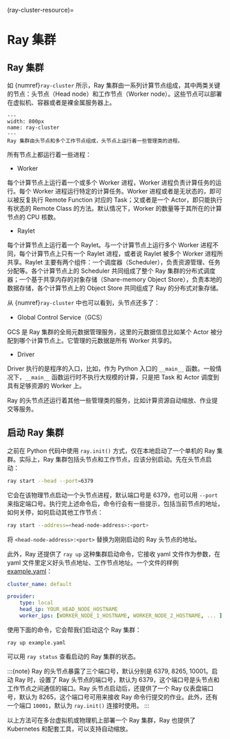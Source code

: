 (ray-cluster-resource)=
# Ray 集群

## Ray 集群

如 {numref}`ray-cluster` 所示，Ray 集群由一系列计算节点组成，其中两类关键的节点：头节点（Head node）和工作节点（Worker node）。这些节点可以部署在虚拟机、容器或者是裸金属服务器上。

```{figure} ../img/ch-ray-cluster/ray-cluster.svg
---
width: 800px
name: ray-cluster
---
Ray 集群由头节点和多个工作节点组成，头节点上运行着一些管理类的进程。
```

所有节点上都运行着一些进程：

* Worker

每个计算节点上运行着一个或多个 Worker 进程，Worker 进程负责计算任务的运行。每个 Worker 进程运行特定的计算任务。Worker 进程或者是无状态的，即可以被反复执行 Remote Function 对应的 Task；又或者是一个 Actor，即只能执行有状态的 Remote Class 的方法。默认情况下，Worker 的数量等于其所在的计算节点的 CPU 核数。

* Raylet

每个计算节点上运行着一个 Raylet。与一个计算节点上运行多个 Worker 进程不同，每个计算节点上只有一个 Raylet 进程，或者说 Raylet 被多个 Worker 进程所共享。Raylet 主要有两个组件：一个调度器（Scheduler），负责资源管理、任务分配等。各个计算节点上的 Scheduler 共同组成了整个 Ray 集群的分布式调度器；一个基于共享内存的对象存储（Share-memory Object Store），负责本地的数据存储，各个计算节点上的 Object Store 共同组成了 Ray 的分布式对象存储。

从 {numref}`ray-cluster` 中也可以看到，头节点还多了：

* Global Control Service（GCS）

GCS 是 Ray 集群的全局元数据管理服务，这里的元数据信息比如某个 Actor 被分配到哪个计算节点上。它管理的元数据是所有 Worker 共享的。

* Driver

Driver 执行的是程序的入口，比如，作为 Python 入口的  `__main__` 函数。一般情况下，`__main__` 函数运行时不执行大规模的计算，只是把 Task 和 Actor 调度到具有足够资源的 Worker 上。

Ray 的头节点还运行着其他一些管理类的服务，比如计算资源自动缩放、作业提交等服务。

## 启动 Ray 集群

之前在 Python 代码中使用 `ray.init()` 方式，仅在本地启动了一个单机的 Ray 集群。实际上，Ray 集群包括头节点和工作节点，应该分别启动。先在头节点启动：

```bash
ray start --head --port=6379
```

它会在该物理节点启动一个头节点进程，默认端口号是 6379，也可以用 `--port` 来指定端口号。执行完上述命令后，命令行会有一些提示，包括当前节点的地址，如何关停，如何启动其他工作节点：

```bash
ray start --address=<head-node-address>:<port>
```

将 `<head-node-address>:<port>` 替换为刚刚启动的 Ray 头节点的地址。

此外，Ray 还提供了 `ray up` 这种集群启动命令，它接收 yaml 文件作为参数，在 yaml 文件里定义好头节点地址、工作节点地址。一个文件的样例 [example.yaml](https://raw.githubusercontent.com/ray-project/ray/master/python/ray/autoscaler/local/example-full.yaml)：

```yaml
cluster_name: default

provider:
    type: local
    head_ip: YOUR_HEAD_NODE_HOSTNAME
    worker_ips: [WORKER_NODE_1_HOSTNAME, WORKER_NODE_2_HOSTNAME, ... ]
```

使用下面的命令，它会帮我们启动这个 Ray 集群：

```
ray up example.yaml
```

可以用 `ray status` 查看启动的 Ray 集群的状态。

:::{note}
Ray 的头节点暴露了三个端口号，默认分别是 6379, 8265, 10001。启动 Ray 时，设置了 Ray 头节点的端口号，默认为 6379，这个端口号是头节点和工作节点之间通信的端口。Ray 头节点启动后，还提供了一个 Ray 仪表盘端口号，默认为 8265，这个端口号可用来接收 Ray 命令行提交的作业。此外，还有一个端口 `10001`，默认为 `ray.init()` 连接时使用。
:::

以上方法可在多台虚拟机或物理机上部署一个 Ray 集群，Ray 也提供了 Kubernetes 和配套工具，可以支持自动缩放。